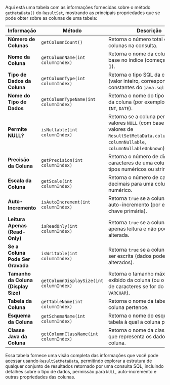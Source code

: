 Aqui está uma tabela com as informações fornecidas sobre o método `getMetaData()` do `ResultSet`, mostrando as principais propriedades que se pode obter sobre as colunas de uma tabela:

| **Informação**                       | **Método**                              | **Descrição**                                                                                                                                      |
| ------------------------------------ | --------------------------------------- | -------------------------------------------------------------------------------------------------------------------------------------------------- |
| **Número de Colunas**                | `getColumnCount()`                      | Retorna o número total de colunas na consulta.                                                                                                     |
| **Nome da Coluna**                   | `getColumnName(int columnIndex)`        | Retorna o nome da coluna com base no índice (começando em 1).                                                                                      |
| **Tipo de Dados da Coluna**          | `getColumnType(int columnIndex)`        | Retorna o tipo SQL da coluna (valor inteiro, corresponde a constantes do `java.sql.Types`).                                                        |
| **Nome do Tipo de Dados**            | `getColumnTypeName(int columnIndex)`    | Retorna o nome do tipo de dados da coluna (por exemplo, `VARCHAR`, `INT`, `DATE`).                                                                 |
| **Permite NULL?**                    | `isNullable(int columnIndex)`           | Retorna se a coluna permite valores `NULL` (com base nos valores de `ResultSetMetaData.columnNoNulls`, `columnNullable`, `columnNullableUnknown`). |
| **Precisão da Coluna**               | `getPrecision(int columnIndex)`         | Retorna o número de dígitos ou caracteres de uma coluna (para tipos numéricos ou strings).                                                         |
| **Escala da Coluna**                 | `getScale(int columnIndex)`             | Retorna o número de casas decimais para uma coluna de tipo numérico.                                                                               |
| **Auto-Incremento**                  | `isAutoIncrement(int columnIndex)`      | Retorna `true` se a coluna for auto-incremento (por exemplo, chave primária).                                                                      |
| **Leitura Apenas (Read-Only)**       | `isReadOnly(int columnIndex)`           | Retorna `true` se a coluna for apenas leitura e não pode ser alterada.                                                                             |
| **Se a Coluna Pode Ser Gravada**     | `isWritable(int columnIndex)`           | Retorna `true` se a coluna puder ser escrita (dados podem ser alterados).                                                                          |
| **Tamanho da Coluna (Display Size)** | `getColumnDisplaySize(int columnIndex)` | Retorna o tamanho máximo exibido da coluna (ou o número de caracteres se for do tipo `VARCHAR`).                                                   |
| **Tabela da Coluna**                 | `getTableName(int columnIndex)`         | Retorna o nome da tabela à qual a coluna pertence.                                                                                                 |
| **Esquema da Coluna**                | `getSchemaName(int columnIndex)`        | Retorna o nome do esquema da tabela à qual a coluna pertence.                                                                                      |
| **Classe Java da Coluna**            | `getColumnClassName(int columnIndex)`   | Retorna o nome da classe Java que representa os dados da coluna.                                                                                   |

Essa tabela fornece uma visão completa das informações que você pode acessar usando `ResultSetMetaData`, permitindo explorar a estrutura de qualquer conjunto de resultados retornado por uma consulta SQL, incluindo detalhes sobre o tipo de dados, permissão para `NULL`, auto-incremento e outras propriedades das colunas.